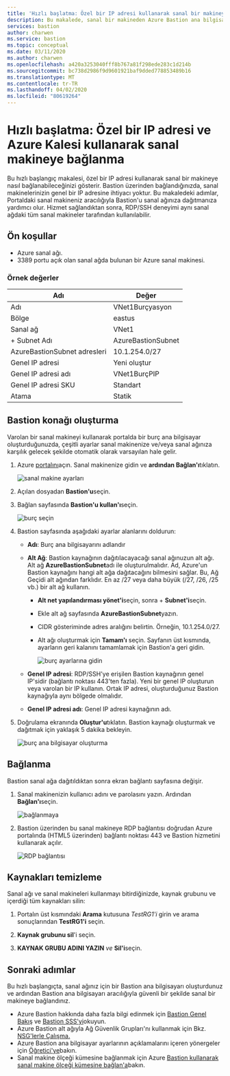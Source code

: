 ```yaml
---
title: 'Hızlı başlatma: Özel bir IP adresi kullanarak sanal bir makineye bağlanma: Azure Bastion'
description: Bu makalede, sanal bir makineden Azure Bastion ana bilgisayarını nasıl oluşturup özel bir IP adresi kullanarak güvenli bir şekilde nasıl bağlanabilirsiniz öğrenin.
services: bastion
author: charwen
ms.service: bastion
ms.topic: conceptual
ms.date: 03/11/2020
ms.author: charwen
ms.openlocfilehash: a420a3253040fff8b767a81f298ede283c1d214b
ms.sourcegitcommit: bc738d2986f9d9601921baf9dded778853489b16
ms.translationtype: MT
ms.contentlocale: tr-TR
ms.lasthandoff: 04/02/2020
ms.locfileid: "80619264"
---
```

# <a name="quickstart-connect-to-a-virtual-machine-using-a-private-ip-address-and-azure-bastion"></a>Hızlı başlatma: Özel bir IP adresi ve Azure Kalesi kullanarak sanal makineye bağlanma

Bu hızlı başlangıç makalesi, özel bir IP adresi kullanarak sanal bir makineye nasıl bağlanabileceğinizi gösterir. Bastion üzerinden bağlandığınızda, sanal makinelerinizin genel bir IP adresine ihtiyacı yoktur. Bu makaledeki adımlar, Portaldaki sanal makineniz aracılığıyla Bastion'u sanal ağınıza dağıtmanıza yardımcı olur. Hizmet sağlandıktan sonra, RDP/SSH deneyimi aynı sanal ağdaki tüm sanal makineler tarafından kullanılabilir.

## <a name="prerequisites"></a><a name="prereq"></a>Ön koşullar

* Azure sanal ağı.
* 3389 portu açık olan sanal ağda bulunan bir Azure sanal makinesi.

### <a name="example-values"></a>Örnek değerler

|**Adı** | **Değer** |
| --- | --- |
| Adı |  VNet1Burçyasyon |
| Bölge | eastus |
| Sanal ağ |  VNet1 |
| + Subnet Adı | AzureBastionSubnet |
| AzureBastionSubnet adresleri |  10.1.254.0/27 |
| Genel IP adresi |  Yeni oluştur |
| Genel IP adresi adı | VNet1BurçPIP  |
| Genel IP adresi SKU |  Standart  |
| Atama  | Statik |

## <a name="create-a-bastion-host"></a><a name="createvmset"></a>Bastion konağı oluşturma

Varolan bir sanal makineyi kullanarak portalda bir burç ana bilgisayar oluşturduğunuzda, çeşitli ayarlar sanal makinenize ve/veya sanal ağınıza karşılık gelecek şekilde otomatik olarak varsayılan hale gelir.

1. Azure [portalını](https://portal.azure.com)açın. Sanal makinenize gidin ve **ardından Bağlan'ı**tıklatın.

   ![sanal makine ayarları](./media/quickstart-host-portal/vm-settings.png)
1. Açılan dosyadan **Bastion'u**seçin.
1. Bağlan sayfasında **Bastion'u kullan'ı**seçin.

   ![burç seçin](./media/quickstart-host-portal/select-bastion.png)

1. Bastion sayfasında aşağıdaki ayarlar alanlarını doldurun:

   * **Adı**: Burç ana bilgisayarını adlandır
   * **Alt Ağ**: Bastion kaynağının dağıtılacayacağı sanal ağınuzun alt ağı. Alt ağ **AzureBastionSubnet**adı ile oluşturulmalıdır. Ad, Azure'un Bastion kaynağını hangi alt ağa dağıtacağını bilmesini sağlar. Bu, Ağ Geçidi alt ağından farklıdır. En az /27 veya daha büyük (/27, /26, /25 vb.) bir alt ağ kullanın.
   
      * **Alt net yapılandırması yönet'i**seçin, sonra + **Subnet'i**seçin.
      * Ekle alt ağ sayfasında **AzureBastionSubnet**yazın.
      * CIDR gösteriminde adres aralığını belirtin. Örneğin, 10.1.254.0/27.
      * Alt ağı oluşturmak için **Tamam'ı** seçin. Sayfanın üst kısmında, ayarların geri kalanını tamamlamak için Bastion'a geri gidin.

         ![burç ayarlarına gidin](./media/quickstart-host-portal/navigate-bastion.png)
   * **Genel IP adresi**: RDP/SSH'ye erişilen Bastion kaynağının genel IP'sidir (bağlantı noktası 443'ten fazla). Yeni bir genel IP oluşturun veya varolan bir IP kullanın. Ortak IP adresi, oluşturduğunuz Bastion kaynağıyla aynı bölgede olmalıdır.
   * **Genel IP adresi adı**: Genel IP adresi kaynağının adı.
1. Doğrulama ekranında **Oluştur'u**tıklatın. Bastion kaynağı oluşturmak ve dağıtmak için yaklaşık 5 dakika bekleyin.

   ![burç ana bilgisayar oluşturma](./media/quickstart-host-portal/bastion-settings.png)

## <a name="connect"></a><a name="connect"></a>Bağlanma

Bastion sanal ağa dağıtıldıktan sonra ekran bağlantı sayfasına değişir.

1. Sanal makinenizin kullanıcı adını ve parolasını yazın. Ardından **Bağlan'ı**seçin.

   ![bağlanmaya](./media/quickstart-host-portal/connect.png)
1. Bastion üzerinden bu sanal makineye RDP bağlantısı doğrudan Azure portalında (HTML5 üzerinden) bağlantı noktası 443 ve Bastion hizmetini kullanarak açılır.

   ![RDP bağlantısı](./media/quickstart-host-portal/443-rdp.png)

## <a name="clean-up-resources"></a>Kaynakları temizleme

Sanal ağı ve sanal makineleri kullanmayı bitirdiğinizde, kaynak grubunu ve içerdiği tüm kaynakları silin:

1. Portalın üst kısmındaki **Arama** kutusuna *TestRG1'i* girin ve arama sonuçlarından **TestRG1'i** seçin.

2. **Kaynak grubunu sil**'i seçin.

3. **KAYNAK GRUBU ADINI YAZIN** *ve* **Sil'i**seçin.

## <a name="next-steps"></a>Sonraki adımlar

Bu hızlı başlangıçta, sanal ağınız için bir Bastion ana bilgisayarı oluşturdunuz ve ardından Bastion ana bilgisayarı aracılığıyla güvenli bir şekilde sanal bir makineye bağlandınız.

* Azure Bastion hakkında daha fazla bilgi edinmek için [Bastion Genel Bakış](bastion-overview.md) ve [Bastion SSS'yi](bastion-faq.md)okuyun.
* Azure Bastion alt ağıyla Ağ Güvenlik Grupları'nı kullanmak için Bkz. [NSG'lerle Çalışma.](bastion-nsg.md)
* Azure Bastion ana bilgisayar ayarlarının açıklamalarını içeren yönergeler için [Öğretici'ye](bastion-create-host-portal.md)bakın.
* Sanal makine ölçeği kümesine bağlanmak için Azure [Bastion kullanarak sanal makine ölçeği kümesine bağlan'a](bastion-connect-vm-scale-set.md)bakın.
